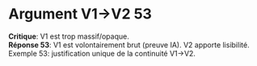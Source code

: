 # Argument V1→V2 53
**Critique**: V1 est trop massif/opaque.  
**Réponse 53**: V1 est volontairement brut (preuve IA). V2 apporte lisibilité.  
Exemple 53: justification unique de la continuité V1→V2.
